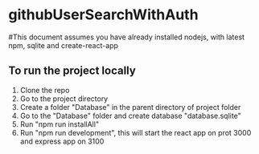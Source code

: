 # githubUserSearchWithAuth

#This document assumes you have already installed nodejs, with latest npm, sqlite and create-react-app

## To run the project locally
  1. Clone the repo
  2. Go to the project directory
  3. Create a folder "Database" in the parent directory of project folder
  4. Go to the "Database" folder and create database "database.sqlite"
  5. Run "npm run installAll"
  6. Run "npm run development", this will start the react app on prot 3000 and express app on 3100
